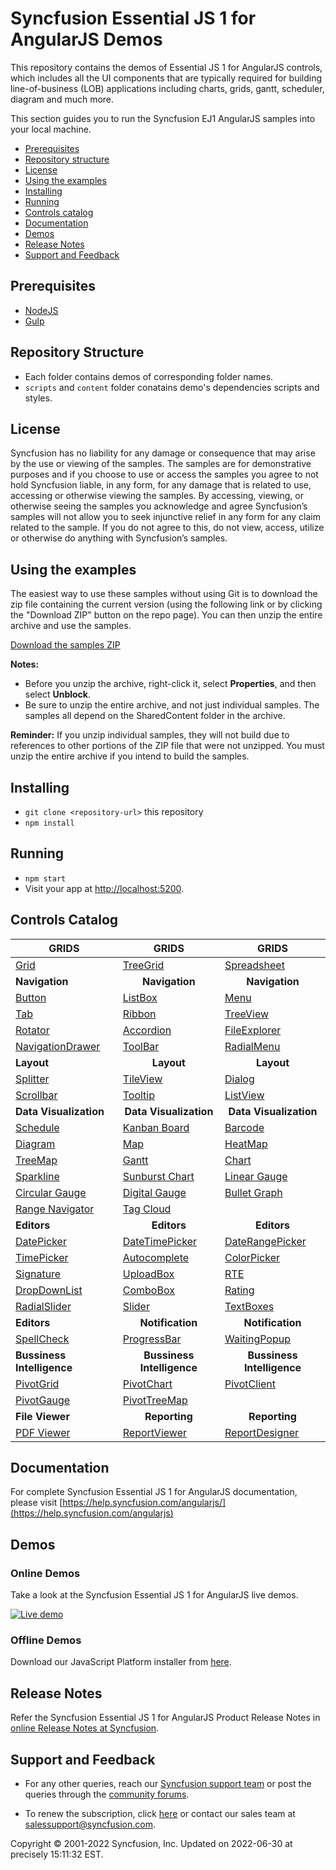 # Syncfusion Essential JS 1 for AngularJS Demos

This repository contains the demos of Essential JS 1 for AngularJS controls, which includes all the UI components that are typically required for building line-of-business (LOB) applications including charts, grids, gantt, scheduler, diagram and much more.

This section guides you to run the Syncfusion EJ1 AngularJS samples into your local machine.

* [Prerequisites](#prerequisites)
* [Repository structure](#repository-structure)
* [License](#license)
* [Using the examples](#using-the-examples) 
* [Installing](#installing)
* [Running](#running)
* [Controls catalog](#controls-catalog)
* [Documentation](#documentation)
* [Demos](#demos)
* [Release Notes](#release-notes)
* [Support and Feedback](#support-and-feedback) 

## Prerequisites

* [NodeJS](https://nodejs.org/)
* [Gulp](https://github.com/gulpjs/gulp)

## Repository Structure

* Each folder contains demos of corresponding folder names.
* `scripts` and `content` folder conatains demo's dependencies scripts and styles.

## <a name="license"></a>License ##

Syncfusion has no liability for any damage or consequence that may arise by the use or viewing of the samples. The samples are for demonstrative purposes and if you choose to use or access the samples you agree to not hold Syncfusion liable, in any form, for any damage that is related to use, accessing or otherwise viewing the samples. By accessing, viewing, or otherwise seeing the samples you acknowledge and agree Syncfusion’s samples will not allow you to seek injunctive relief in any form for any claim related to the sample. If you do not agree to this, do not view, access, utilize or otherwise do anything with Syncfusion’s samples.

## <a name="using-the-samples"></a>Using the examples ##

The easiest way to use these samples without using Git is to download the zip file containing the current version (using the following link or by clicking the "Download ZIP" button on the repo page). You can then unzip the entire archive and use the samples.

   [Download the samples ZIP](../../archive/master.zip)

   **Notes:** 
   * Before you unzip the archive, right-click it, select **Properties**, and then select **Unblock**.
   * Be sure to unzip the entire archive, and not just individual samples. The samples all depend on the SharedContent folder in the archive.  


**Reminder:** If you unzip individual samples, they will not build due to references to other portions of the ZIP file that were not unzipped. You must unzip the entire archive if you intend to build the samples.

## Installing

* `git clone <repository-url>` this repository
* `npm install`

## Running

* `npm start`
* Visit your app at [http://localhost:5200](http://localhost:5200).

## Controls Catalog

| <b>GRIDS<b> | <b><center>GRIDS</center><b> | <b><center>GRIDS</center><b> |
| ------------- | --------------- | ----------- |
|[Grid](https://ngjq.syncfusion.com/#/grid/default)|[TreeGrid](https://ngjq.syncfusion.com/#/treegrid/default)|[Spreadsheet](https://ngjq.syncfusion.com/#/spreadsheet/default)|
| <b>Navigation<b> | <b><center>Navigation</center><b> | <b><center>Navigation</center><b> |
|[Button](https://ngjq.syncfusion.com/#/button/default)|[ListBox](https://ngjq.syncfusion.com/#/listbox/default)|[Menu](https://ngjq.syncfusion.com/#/menu/default)|
|[Tab](https://ngjq.syncfusion.com/#/tab/default)|[Ribbon](https://ngjq.syncfusion.com/#/ribbon/default)|[TreeView](https://ngjq.syncfusion.com/#/treeview/default)|
|[Rotator](https://ngjq.syncfusion.com/#/rotator/default)|[Accordion](https://ngjq.syncfusion.com/#/accordion/default)|[FileExplorer](https://ngjq.syncfusion.com/#/fileexplorer/default)|
|[NavigationDrawer](https://ngjq.syncfusion.com/#/navigationdrawer/default)|[ToolBar](https://ngjq.syncfusion.com/#/toolbar/default)|[RadialMenu](https://ngjq.syncfusion.com/#/radialmenu/default)|
|<b>Layout</b>|<b><center>Layout</center></b>|<b><center>Layout</center></b> |
|[Splitter](https://ngjq.syncfusion.com/#/splitter/default)|[TileView](https://ngjq.syncfusion.com/#/tileview/default)|[Dialog](https://ngjq.syncfusion.com/#/dialog/default)|
|[Scrollbar](https://ngjq.syncfusion.com/#/scrollbar/default)|[Tooltip](https://ngjq.syncfusion.com/#/tooltip/default)|[ListView](https://ngjq.syncfusion.com/#/listview/default)|
|<b>Data Visualization</b>|<b><center>Data Visualization</center></b>|<b><center>Data Visualization</center></b> |
|[Schedule](https://ngjq.syncfusion.com/#/schedule/default)|[Kanban Board](https://ngjq.syncfusion.com/#/kanbanboard/default)|[Barcode](https://ngjq.syncfusion.com/#/barcode/default)|
|[Diagram](https://ngjq.syncfusion.com/#/diagram/default)|[Map](https://ngjq.syncfusion.com/#/map/dataMarkers)|[HeatMap](https://ngjq.syncfusion.com/#/heatmap/default)|
|[TreeMap](https://ngjq.syncfusion.com/#/treemap/flatCollection)|[Gantt](https://ngjq.syncfusion.com/#/gantt/default)|[Chart](https://ngjq.syncfusion.com/#/chart/line)|
|[Sparkline](https://ngjq.syncfusion.com/#/sparkline/sparkline)|[Sunburst Chart](https://ngjq.syncfusion.com/#/sunburstchart/default)|[Linear Gauge](https://ngjq.syncfusion.com/#/lineargauge/lineardefault)|
|[Circular Gauge](https://ngjq.syncfusion.com/#/circulargauge/radialDefault)|[Digital Gauge](https://ngjq.syncfusion.com/#/digitalgauge/digitalNumber)|[Bullet Graph](https://ngjq.syncfusion.com/#/bulletgraph/simpleHorizontal)|
|[Range Navigator](https://ngjq.syncfusion.com/#/rangenavigator/range)|[Tag Cloud](https://ngjq.syncfusion.com/#/tagcloud/default)| |
|<b>Editors</b>|<b><center>Editors</center></b>|<b><center>Editors</center></b> |
|[DatePicker](https://ngjq.syncfusion.com/#/datepicker/default)|[DateTimePicker](https://ngjq.syncfusion.com/#/datetimepicker/default)|[DateRangePicker](https://ngjq.syncfusion.com/#/daterangepicker/default)|
|[TimePicker](https://ngjq.syncfusion.com/#/timepicker/default)|[Autocomplete](https://ngjq.syncfusion.com/#/autocomplete/default)|[ColorPicker](https://ngjq.syncfusion.com/#/colorpicker/default)|
|[Signature](https://ngjq.syncfusion.com/#/signature/default)|[UploadBox](https://ngjq.syncfusion.com/#/uploadbox/default)|[RTE](https://ngjq.syncfusion.com/#/richtexteditor/default)|
|[DropDownList](https://ngjq.syncfusion.com/#/dropdownlist/default)|[ComboBox](https://ngjq.syncfusion.com/#/combobox/default)|[Rating](https://ngjq.syncfusion.com/#/rating/default)|
|[RadialSlider](https://ngjq.syncfusion.com/#/radialslider/default)|[Slider](https://ngjq.syncfusion.com/#/slider/default)|[TextBoxes](https://ngjq.syncfusion.com/#/textboxes/default)|
|<b>Editors</b>|<b><center>Notification</center></b>|<b><center>Notification</center></b> |
|[SpellCheck](https://ngjq.syncfusion.com/#/spellcheck/default)|[ProgressBar](https://ngjq.syncfusion.com/#/progressbar/default)|[WaitingPopup](https://ngjq.syncfusion.com/#/waitingpopup/default)|
|<b>Bussiness Intelligence</b>|<b><center>Bussiness Intelligence</center></b>|<b><center>Bussiness Intelligence</center></b> |
|[PivotGrid](https://ngjq.syncfusion.com/#/pivotgrid/relational)|[PivotChart](https://ngjq.syncfusion.com/#/pivotchart/relational)|[PivotClient](https://ngjq.syncfusion.com/#/pivotclient/default)|
|[PivotGauge](https://ngjq.syncfusion.com/#/pivotgauge/relational)|[PivotTreeMap](https://ngjq.syncfusion.com/#/pivottreemap/default)||
|<b>File Viewer</b>|<b><center>Reporting</center></b>|<b><center>Reporting</center></b> |
|[PDF Viewer](https://ngjq.syncfusion.com/#/pdfviewer/default)|[ReportViewer](https://ngjq.syncfusion.com/#/reportviewer/databindinglocal)|[ReportDesigner](https://ngjq.syncfusion.com/#/reportdesigner/default)|

## Documentation

For complete Syncfusion Essential JS 1 for AngularJS documentation, please visit [https://help.syncfusion.com/angularjs/](https://help.syncfusion.com/angularjs)

## Demos

### Online Demos

Take a look at the Syncfusion Essential JS 1 for AngularJS live demos.

[![Live demo](http://dabuttonfactory.com/button.png?t=Live+demo&f=Calibri-Bold&ts=24&tc=fff&tshs=1&tshc=000&hp=20&vp=8&c=5&bgt=gradient&bgc=3d85c6&ebgc=073763)](https://ngjq.syncfusion.com)

### Offline Demos

Download our JavaScript Platform installer from [here](https://www.syncfusion.com/downloads/javascript).


## Release Notes

Refer the Syncfusion Essential JS 1 for AngularJS Product Release Notes in [online Release Notes at Syncfusion](http://help.syncfusion.com/angularjs/release-notes).

## <a name="support-and-feedback"></a>Support and Feedback ##

* For any other queries, reach our [Syncfusion support team](https://www.syncfusion.com/support/directtrac/incidents/newincident?utm_source=github&utm_medium=listing) or post the queries through the [community forums](https://www.syncfusion.com/forums?utm_source=github&utm_medium=listing).

* To renew the subscription, click [here](https://www.syncfusion.com/sales/products?utm_source=github&utm_medium=listing) or contact our sales team at <salessupport@syncfusion.com>.

<p>Copyright © 2001-2022 Syncfusion, Inc. Updated on 2022-06-30 at precisely 15:11:32 EST.</p>
